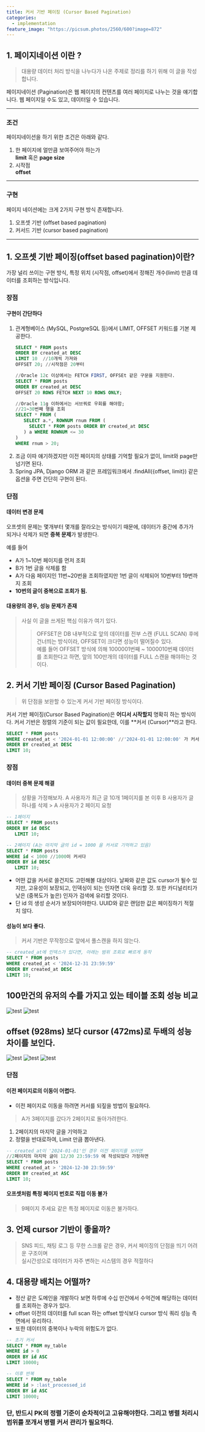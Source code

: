 ```yaml
---
title: 커서 기반 페이징 (Cursor Based Pagination)
categories:
  - implementation
feature_image: "https://picsum.photos/2560/600?image=872"
---
```


## 1. 페이지네이션 이란 ?
> 대용량 데이터 처리 방식을 나누다가 나온 주제로 정리를 하기 위해 이 글을 작성합니다.

페이지네이션 (Pagination)은 웹 페이지의 컨텐츠를 여러 페이지로 나누는 것을 얘기합니다. 웹 페이지일 수도 있고, 데이터일 수 있습니다.

---

### 조건 
페이지네이션을 하기 위한 조건은 아래와 같다.
1. 한 페이지에 얼만큼 보여주어야 하는가 <br>**limit** 혹은 **page size**
2. 시작점 <br>**offset**

---

### 구현
페이지 네이션에는 크게 2가지 구현 방식 존재합니다.
1. 오프셋 기반 (offset based pagination)
2. 커서드 기반 (cursor based pagination)

---

## 1. 오프셋 기반 페이징(offset based pagination)이란?
가장 널리 쓰이는 구현 방식, 특정 위치 (시작점, offset)에서 정해진 개수(limit) 만큼 데이터를 조회하는 방식입니다.

### 장점
#### 구현이 간단하다 
1. 관계형베이스 (MySQL, PostgreSQL 등)에서 LIMIT, OFFSET 키워드를 기본 제공한다.
    ```sql 
    SELECT * FROM posts
    ORDER BY created_at DESC
    LIMIT 10  //10개씩 가져와
    OFFSET 20; //시작점은 20부터
    ```
   ```sql
   //Oracle 12c 이상에서는 FETCH FIRST, OFFSEt 같은 구문을 지원한다.
   SELECT * FROM posts
   ORDER BY created_at DESC
   OFFSET 20 ROWS FETCH NEXT 10 ROWS ONLY;

   //Oracle 11g 이하에서는 서브쿼로 우회를 해야함;
   //21~30번째 행을 조회
   SELECT * FROM (
      SELECT a.*, ROWNUM rnum FROM (
        SELECT * FROM posts ORDER BY created_at DESC
      ) a WHERE ROWNUM <= 30
   )
   WHERE rnum > 20;
   ```
2. 조금 이따 얘기하겠지만 이전 페이지의 상태를 기억할 필요가 없이, limit와 page만 넘기면 된다.
3. Spring JPA, Django ORM 과 같은 프레임워크에서 .findAll({offset, limit}) 같은 옵션을 주면 간단히 구현이 된다.

### 단점
#### 데이터 변경 문제
오프셋의 문제는 몇개부터 몇개를 잘라오는 방식이기 때문에, 데이터가 중간에 추가가 되거나 삭제가 되면 **중복 문제**가 발생한다.

예를 들어
- A가 1~10번 페이지를 먼저 조회
- B가 1번 글을 삭제를 함
- A가 다음 페이지인 11번~20번을 조회하였지만 1번 글이 삭제되어 10번부터 19번까지 조회
- **10번의 글이 중복으로 조회가 됨.**

#### 대용량의 경우, 성능 문제가 존재
>사실 이 글을 쓰게된 핵심 이유가 여기 있다. <br/>
>>OFFSET은 DB 내부적으로 앞의 데이터를 전부 스캔 (FULL SCAN) 후에 건너띄는 방식이라, OFFSET이 크다면 성능이 떨어질수 있다.<br/>
예를 들어 OFFSET 방식에 의해 1000001번째 ~ 1000010번째 데이터를 조회한다고 하면, 앞의 100만개의 데이터를 FULL 스캔을 해야하는 것이다.

## 2. 커서 기반 페이징 (Cursor Based Pagination)
> 위 단점을 보완할 수 있는게 커서 기반 페이징 방식이다.

커서 기반 페이징(Cursor Based Pagination)은 **어디서 시작할지** 명확히 하는 방식이다.
커서 기반은 정렬의 기준이 되는 값이 필요한데, 이를 **커서 (Cursor)**라고 한다.

```sql
SELECT * FROM posts
WHERE created_at < '2024-01-01 12:00:00' //'2024-01-01 12:00:00' 가 커서이다. 해당 시점 이전 글 10개를 조회
ORDER BY created_at DESC
LIMIT 10;
```

### 장점
#### 데이터 중복 문제 해결
> 상황을 가정해보자. A 사용자가 최근 글 10개 1페이지를 본 이후 B 사용자가 글 하나를 삭제 > A 사용자가 2 페이지 요청

```sql
-- 1페이지
SELECT * FROM posts
ORDER BY id DESC
   LIMIT 10;

-- 2페이지 (A는 마지막 글의 id = 1000 을 커서로 기억하고 있음)
SELECT * FROM posts
WHERE id < 1000 //1000이 커서다
ORDER BY id DESC
   LIMIT 10;
```
- 어떤 값을 커서로 쓸건지도 고민해볼 대상이다. 날짜와 같은 값도 cursor가 될수 있지만, 고유성이 보장되고, 인덱싱이 되는 인자면 더욱 유리할 것. 또한 카디널리티가 낮은 (중복도가 높은) 인자가 검색에 유리할 것이다.
- 단 id 의 생성 순서가 보장되어야한다. UUID와 같은 랜덤한 값은 페이징하기 적절치 않다.

#### 성능이 보다 좋다.
> 커서 기반은 무작정으로 앞에서 풀스캔을 하지 않는다.
```sql
-- created_at에 인덱스가 있다면, 아래는 범위 조회로 빠르게 동작
SELECT * FROM posts
WHERE created_at < '2024-12-31 23:59:59'
ORDER BY created_at DESC
LIMIT 10;
```

## 100만건의 유저의 수를 가지고 있는 테이블 조회 성능 비교
![test](/assets/images/screentshot-20250528202554.png)
![test](/assets/images/screentshot-20250528202555.png)

## offset (928ms) 보다 cursor (472ms)로 두배의 성능 차이를 보인다.
  ![test](/assets/images/screentshot-20250528202556.png)
  ![test](/assets/images/screentshot-20250528202557.png)
  ![test](/assets/images/screentshot-20250528202558.png)


### 단점
#### 이전 페이지로의 이동이 어렵다.
- 이전 페이지로 이동을 하려면 커서를 되짚을 방법이 필요하다.
> A가 3페이지를 갔다가 2페이지로 돌아가려한다.<br>

1. 2페이지의 마지막 글을 기억하고
2. 정렬을 반대로하여, Limit 만큼 뽑아낸다.
```sql
-- created_at이 '2024-01-01'인 경우 이전 페이지를 보려면
//2페이지의 마지막 글이 12/30 23:59:59 에 작성되었다 가정하면
SELECT * FROM posts
WHERE created_at > '2024-12-30 23:59:59'
ORDER BY created_at ASC
LIMIT 10;
```

#### 오프셋처럼 특정 페이지 번호로 직접 이동 불가
> 9페이지 주세요 같은 특정 페이지로 이동은 불가하다.


## 3. 언제 cursor 기반이 좋을까?
> SNS 피드, 채팅 로그 등 무한 스크롤 같은 경우, 커서 페이징의 단점을 띄기 어려운 구조이며 <br>
> 실시간성으로 데이터가 자주 변하는 시스템의 경우 적절하다

## 4. 대용량 배치는 어떨까?
- 정산 같은 도메인을 개발하다 보면 하루에 수십 만건에서 수억건에 해당하는 데이터를 조회하는 경우가 있다.
- offset 이전의 데이터를 full scan 하는 offset 방식보다 cursor 방식 쿼리 성능 측면에서 유리하다.
- 또한 데이터의 중복이나 누락의 위험도가 없다.
```sql
-- 초기 커서
SELECT * FROM my_table
WHERE id > 0
ORDER BY id ASC
LIMIT 10000;

-- 이후 반복
SELECT * FROM my_table
WHERE id > :last_processed_id
ORDER BY id ASC
LIMIT 10000;
```

### **단, 반드시 PK의 정렬 기준이 순차적이고 고유해야한다. 그리고 병렬 처리시 범위를 쪼개서 병렬 커서 관리가 필요하다.**